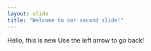 ```yaml
---
layout: slide
title: "Welcome to our second slide!"
---
```

Hello, this is new
Use the left arrow to go back!
